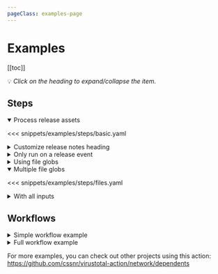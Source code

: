 ```yaml
---
pageClass: examples-page
---
```


# Examples

[[toc]]

💡 _Click on the heading to expand/collapse the item._

## Steps

<details open><summary>Process release assets</summary>

<<< snippets/examples/steps/basic.yaml

</details>
<details><summary>Customize release notes heading</summary>

<<< snippets/examples/steps/heading.yaml

</details>
<details><summary>Only run on a release event</summary>

<<< snippets/examples/steps/event.yaml

</details>
<details><summary>Using file globs</summary>

<<< snippets/examples/steps/globs.yaml

</details>
<details open><summary>Multiple file globs</summary>

<<< snippets/examples/steps/files.yaml

</details>
<details><summary>With all inputs</summary>

<<< snippets/examples/steps/all.yaml

</details>

## Workflows

<details><summary>Simple workflow example</summary>

<<< snippets/examples/workflows/simple.yaml

Note: the permissions are applied to the individual job here.

</details>
<details><summary>Full workflow example</summary>

<<< snippets/examples/workflows/full.yaml

Note: the permissions are applied to the entire workflow here.

</details>

For more examples, you can check out other projects using this action:  
https://github.com/cssnr/virustotal-action/network/dependents
